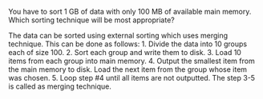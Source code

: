 You have to sort 1 GB of data with only 100 MB of available main memory. Which sorting technique will be most appropriate?

The data can be sorted using external sorting which uses merging technique. This can be done as follows: 1. Divide the data into 10 groups each of size 100. 2. Sort each group and write them to disk. 3. Load 10 items from each group into main memory. 4. Output the smallest item from the main memory to disk. Load the next item from the group whose item was chosen. 5. Loop step #4 until all items are not outputted. The step 3-5 is called as merging technique.
